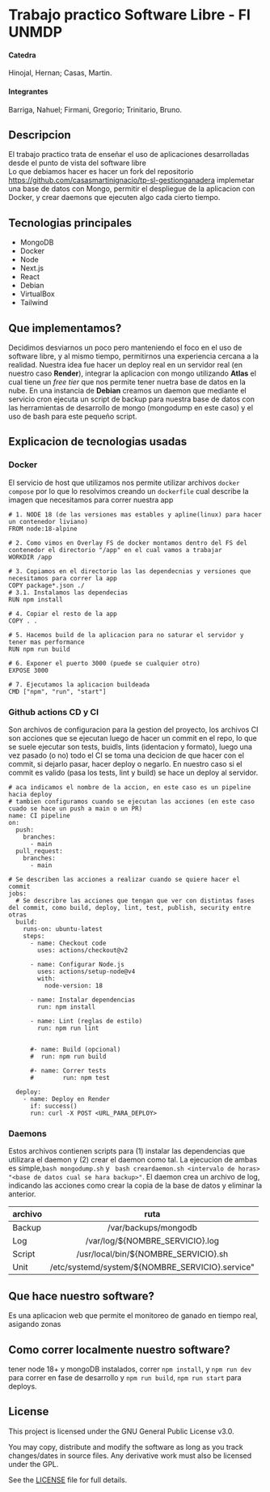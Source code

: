 # Trabajo practico Software Libre - FI UNMDP
#### Catedra
Hinojal, Hernan; Casas, Martin.
#### Integrantes
Barriga, Nahuel; Firmani, Gregorio; Trinitario, Bruno.

## Descripcion
El trabajo practico trata de enseñar el uso de aplicaciones desarrolladas desde el punto de vista del software libre <br>
Lo que debiamos hacer es hacer un fork del repositorio https://github.com/casasmartinignacio/tp-sl-gestionganadera implemetar una base de datos con Mongo, permitir el despliegue de la aplicacion con Docker, y crear daemons que ejecuten algo cada cierto tiempo.

## Tecnologias principales
* MongoDB
* Docker
* Node
* Next.js
* React
* Debian
* VirtualBox
* Tailwind

## Que implementamos?
Decidimos desviarnos un poco pero manteniendo el foco en el uso de software libre, y al mismo tiempo, permitirnos una experiencia cercana a la realidad.
Nuestra idea fue hacer un deploy real en un servidor real (en nuestro caso **Render**), integrar la aplicacion con mongo utilizando **Atlas** el cual tiene un *free tier* que nos permite tener nuetra base de datos en la nube.
En una instancia de **Debian** creamos un daemon que mediante el servicio cron ejecuta un script de backup para nuestra base de datos con las herramientas de desarrollo de mongo (mongodump en este caso) y el uso de bash para este pequeño script.

## Explicacion de tecnologias usadas

### Docker
El servicio de host que utilizamos nos permite utilizar archivos `docker compose` por lo que lo resolvimos creando un `dockerfile` cual describe la imagen que necesitamos para correr nuestra app

```
# 1. NODE 18 (de las versiones mas estables y apline(linux) para hacer un contenedor liviano)
FROM node:18-alpine 

# 2. Como vimos en Overlay FS de docker montamos dentro del FS del contenedor el directorio "/app" en el cual vamos a trabajar
WORKDIR /app

# 3. Copiamos en el directorio las las dependecnias y versiones que necesitamos para correr la app
COPY package*.json ./
# 3.1. Instalamos las dependecias
RUN npm install

# 4. Copiar el resto de la app
COPY . .

# 5. Hacemos build de la aplicacion para no saturar el servidor y tener mas performance
RUN npm run build

# 6. Exponer el puerto 3000 (puede se cualquier otro)
EXPOSE 3000

# 7. Ejecutamos la aplicacion buildeada
CMD ["npm", "run", "start"]
```

### Github actions CD y CI
Son archivos de configuracion para la gestion del proyecto, los archivos CI son acciones que se ejecutan luego de hacer un commit en el repo, lo que se suele ejecutar son tests, buidls, lints (identacion y formato), luego una vez pasado (o no) todo el CI se toma una decicion de que hacer con el commit, si dejarlo pasar, hacer deploy o negarlo. En nuestro caso si el commit es valido (pasa los tests, lint y build) se hace un deploy al servidor.
```
# aca indicamos el nombre de la accion, en este caso es un pipeline hacia deploy
# tambien configuramos cuando se ejecutan las acciones (en este caso cuado se hace un push a main o un PR)
name: CI pipeline
on:
  push:
    branches:
      - main
  pull_request:
    branches:
      - main

# Se describen las acciones a realizar cuando se quiere hacer el commit
jobs:
  # Se describre las acciones que tengan que ver con distintas fases del commit, como build, deploy, lint, test, publish, security entre otras
  build:
    runs-on: ubuntu-latest
    steps:
      - name: Checkout code
        uses: actions/checkout@v2

      - name: Configurar Node.js
        uses: actions/setup-node@v4
        with:
          node-version: 18

      - name: Instalar dependencias
        run: npm install

      - name: Lint (reglas de estilo)
        run: npm run lint
      
      
      #- name: Build (opcional)
      #  run: npm run build

      #- name: Correr tests
      #        run: npm test

  deploy:
    - name: Deploy en Render
      if: success()
      run: curl -X POST <URL_PARA_DEPLOY>
```
### Daemons 
Estos archivos contienen scripts para (1) instalar las dependencias que utilizara el daemon y (2) crear el daemon como tal.
La ejecucion de ambas es simple,``bash mongodump.sh`` y `` bash creardaemon.sh <intervalo de horas> "<base de datos cual se hara backup>"``.
El daemon crea un archivo de log, indicando las acciones como crear la copia de la base de datos y eliminar la anterior.<br>

| archivo       | ruta          |
| ------------- |:-------------:|
| Backup     | /var/backups/mongodb     |
| Log      |  /var/log/${NOMBRE_SERVICIO}.log    |
| Script     | /usr/local/bin/${NOMBRE_SERVICIO}.sh     |
| Unit      | /etc/systemd/system/${NOMBRE_SERVICIO}.service"     |

## Que hace nuestro  software?
Es una aplicacion web que permite el monitoreo de ganado en tiempo real, asigando zonas 
## Como correr localmente nuestro software?
tener node 18+ y mongoDB instalados, correr `npm install`, y `npm run dev` para correr en fase de desarrollo y `npm run build`, `npm run start` para deploys. 

## License

This project is licensed under the GNU General Public License v3.0.

You may copy, distribute and modify the software as long as you track changes/dates in source files. 
Any derivative work must also be licensed under the GPL. 

See the [LICENSE](./LICENSE) file for full details.

